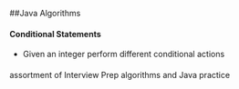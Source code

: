 ##Java Algorithms

#### Conditional Statements
* Given an integer perform different conditional actions

####
assortment of Interview Prep algorithms and Java practice 

